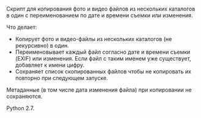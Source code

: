 Скрипт для копирования фото и видео файлов из нескольких каталогов в один с переименованием по дате и времени съемки или изменения.

Что делает:
- Копирует фото и видео-файлы из нескольких каталогов (не рекурсивно) в один.
- Переименовывает каждый файл согласно дате и времени съемки (EXIF) или изменения. Если файл с таким именем уже существует, добавляет к имени цифру.
- Сохраняет список скопированных файлов чтобы не копировать их повторно при следующем запуске.

Метаданные (в том числе дата изменения файла) при копировании не сохраняются.

Python 2.7.
